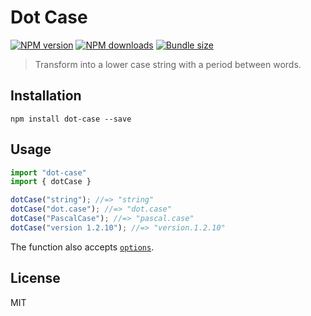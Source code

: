 # Dot Case

[![NPM version][npm-image]][npm-url]
[![NPM downloads][downloads-image]][downloads-url]
[![Bundle size][bundlephobia-image]][bundlephobia-url]

> Transform into a lower case string with a period between words.

## Installation

```
npm install dot-case --save
```

## Usage

```js
import "dot-case"
import { dotCase }

dotCase("string"); //=> "string"
dotCase("dot.case"); //=> "dot.case"
dotCase("PascalCase"); //=> "pascal.case"
dotCase("version 1.2.10"); //=> "version.1.2.10"
```

The function also accepts [`options`](https://github.com/blakeembrey/change-case#options).

## License

MIT

[npm-image]: https://img.shields.io/npm/v/dot-case.svg?style=flat
[npm-url]: https://npmjs.org/package/dot-case
[downloads-image]: https://img.shields.io/npm/dm/dot-case.svg?style=flat
[downloads-url]: https://npmjs.org/package/dot-case
[bundlephobia-image]: https://img.shields.io/bundlephobia/minzip/dot-case.svg
[bundlephobia-url]: https://bundlephobia.com/result?p=dot-case

